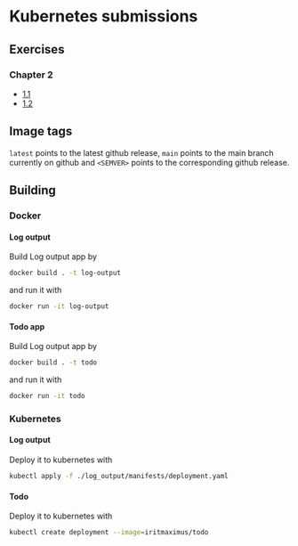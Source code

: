 # Kubernetes submissions

## Exercises

### Chapter 2
* [1.1](https://github.com/iritmaximus/devops-with-kubernetes/tree/1.1.0)
* [1.2](https://github.com/iritmaximus/devops-with-kubernetes/tree/1.2.0)

## Image tags
`latest` points to the latest github release, `main` points to the main branch currently on github and 
`<SEMVER>` points to the corresponding github release.

## Building
### Docker
#### Log output
Build Log output app by 
```bash
docker build . -t log-output
```

and run it with

```bash
docker run -it log-output
```

#### Todo app
Build Log output app by 
```bash
docker build . -t todo
```

and run it with

```bash
docker run -it todo
```


### Kubernetes
#### Log output
Deploy it to kubernetes with 
```bash
kubectl apply -f ./log_output/manifests/deployment.yaml
```

#### Todo
Deploy it to kubernetes with 
```bash
kubectl create deployment --image=iritmaximus/todo
```
